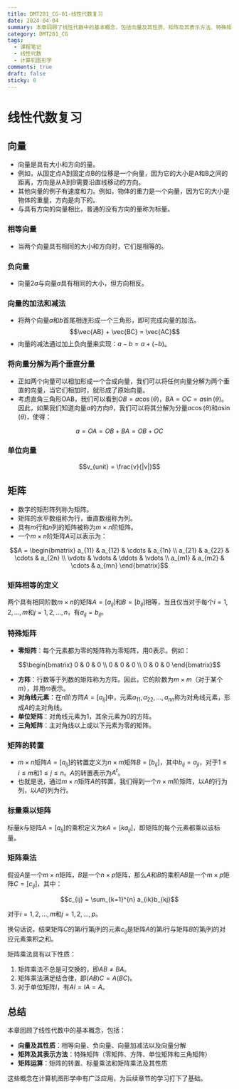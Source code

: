 ```yaml
---
title: DMT201_CG-01-线性代数复习
date: 2024-04-04
summary: 本章回顾了线性代数中的基本概念，包括向量及其性质、矩阵及其表示方法、特殊矩阵以及矩阵运算，为计算机图形学的学习打下基础。
category: DMT201_CG
tags:
  - 课程笔记
  - 线性代数
  - 计算机图形学
comments: true
draft: false
sticky: 0
---
```

# 线性代数复习

## 向量

- 向量是具有大小和方向的量。
- 例如，从固定点A到固定点B的位移是一个向量，因为它的大小是A和B之间的距离，方向是从A到B需要沿直线移动的方向。
- 其他向量的例子有速度和力。例如，物体的重力是一个向量，因为它的大小是物体的重量，方向是向下的。
- 与具有方向的向量相比，普通的没有方向的量称为标量。

### 相等向量

- 当两个向量具有相同的大小和方向时，它们是相等的。

### 负向量

- 向量$2a$与向量$a$具有相同的大小，但方向相反。

### 向量的加法和减法

- 将两个向量$a$和$b$首尾相连形成一个三角形，即可完成向量的加法。
$$\vec{AB} + \vec{BC} = \vec{AC}$$
- 向量的减法通过加上负向量来实现：$a - b = a + (-b)$。

### 将向量分解为两个垂直分量

- 正如两个向量可以相加形成一个合成向量，我们可以将任何向量分解为两个垂直的向量，当它们相加时，就形成了原始向量。
- 考虑直角三角形OAB，我们可以看到$OB = a \cos(\theta)$，$BA = OC = a \sin(\theta)$。因此，如果我们知道向量$a$的方向$\theta$，我们可以将其分解为分量$a \cos(\theta)$和$a \sin(\theta)$，使得：

$$a = OA = OB + BA = OB + OC$$

### 单位向量

$$v_{unit} = \frac{v}{|v|}$$

## 矩阵

- 数字的矩形阵列称为矩阵。
- 矩阵的水平数组称为行，垂直数组称为列。
- 具有$m$行和$n$列的矩阵被称为$m \times n$阶矩阵。
- 一个$m \times n$阶矩阵$A$可以表示为：

$$A = \begin{bmatrix}
a_{11} & a_{12} & \cdots & a_{1n} \\
a_{21} & a_{22} & \cdots & a_{2n} \\
\vdots & \vdots & \ddots & \vdots \\
a_{m1} & a_{m2} & \cdots & a_{mn}
\end{bmatrix}$$

### 矩阵相等的定义

两个具有相同阶数$m \times n$的矩阵$A = [a_{ij}]$和$B = [b_{ij}]$相等，当且仅当对于每个$i = 1, 2, \ldots, m$和$j = 1, 2, \ldots, n$，有$a_{ij} = b_{ij}$。

### 特殊矩阵

- **零矩阵**：每个元素都为零的矩阵称为零矩阵，用$0$表示。例如：

$$\begin{bmatrix}
0 & 0 & 0 \\
0 & 0 & 0 \\
0 & 0 & 0
\end{bmatrix}$$

- **方阵**：行数等于列数的矩阵称为方阵。因此，它的阶数为$m \times m$（对于某个$m$），并用$m$表示。
- **对角线元素**：在$n$阶方阵$A = [a_{ij}]$中，元素$a_{11}, a_{22}, \ldots, a_{nn}$称为对角线元素，形成$A$的主对角线。
- **单位矩阵**：对角线元素为1，其余元素为0的方阵。
- **三角矩阵**：主对角线以上或以下元素为零的矩阵。

### 矩阵的转置

- $m \times n$矩阵$A = [a_{ij}]$的转置定义为$n \times m$矩阵$B = [b_{ij}]$，其中$b_{ij} = a_{ji}$，对于$1 \leq i \leq m$和$1 \leq j \leq n$。$A$的转置表示为$A^t$。
- 也就是说，通过$m \times n$矩阵$A$的转置，我们得到一个$n \times m$阶矩阵，以$A$的行为列，以$A$的列为行。

### 标量乘以矩阵

标量$k$与矩阵$A = [a_{ij}]$的乘积定义为$kA = [ka_{ij}]$，即矩阵的每个元素都乘以该标量。

### 矩阵乘法

假设$A$是一个$m \times n$矩阵，$B$是一个$n \times p$矩阵，那么$A$和$B$的乘积$AB$是一个$m \times p$矩阵$C = [c_{ij}]$，其中：

$$c_{ij} = \sum_{k=1}^{n} a_{ik}b_{kj}$$

对于$i = 1, 2, \ldots, m$和$j = 1, 2, \ldots, p$。

换句话说，结果矩阵$C$的第$i$行第$j$列的元素$c_{ij}$是矩阵$A$的第$i$行与矩阵$B$的第$j$列的对应元素乘积之和。

矩阵乘法具有以下性质：

1. 矩阵乘法不总是可交换的，即$AB \neq BA$。
2. 矩阵乘法满足结合律，即$(AB)C = A(BC)$。
3. 对于单位矩阵$I$，有$AI = IA = A$。

## 总结

本章回顾了线性代数中的基本概念，包括：

- **向量及其性质**：相等向量、负向量、向量加减法以及向量分解
- **矩阵及其表示方法**：特殊矩阵（零矩阵、方阵、单位矩阵和三角矩阵）
- **矩阵运算**：矩阵的转置、标量乘法和矩阵乘法及其性质

这些概念在计算机图形学中有广泛应用，为后续章节的学习打下了基础。